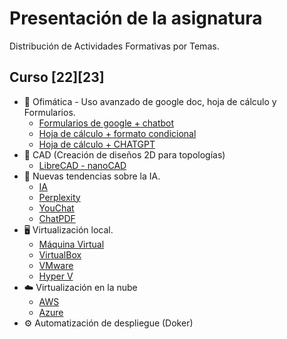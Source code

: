 # Presentación de la asignatura
Distribución de Actividades Formativas por Temas. 

## Curso [22][23]
* 📎 Ofimática - Uso avanzado de google doc, hoja de cálculo y Formularios.
  * [Formularios de google + chatbot](https://github.com/calles/GII_TIC/tree/main/Contenidos/Ofim%C3%A1tica/Google%20formularios)
  * [Hoja de cálculo + formato condicional](https://github.com/calles/GII_TIC/tree/main/Contenidos/Ofim%C3%A1tica/Google%20hoja%20de%20c%C3%A1lculo/Formato%20condicional)
  * [Hoja de cálculo + CHATGPT](https://github.com/calles/GII_TIC/tree/main/Contenidos/Ofim%C3%A1tica/Google%20hoja%20de%20c%C3%A1lculo/CHATGPT)
* 📜 CAD (Creación de diseños 2D para topologías)
  * [LibreCAD - nanoCAD](https://github.com/calles/GII_TIC/tree/main/Contenidos/CAD)
* 🤖 Nuevas tendencias sobre la IA.
  * [IA](https://docs.google.com/presentation/d/1agWRVK80smcQhBkt34_CgKmx4j3dO7g4IOgDJNFO9Q0/edit?usp=sharing)
   * [Perplexity](https://www.perplexity.ai)
   * [YouChat](https://you.com)
   * [ChatPDF](https://www.chatpdf.com)
* 🖥️ Virtualización local.
  * [Máquina Virtual](https://github.com/calles/GII_TIC/blob/main/Contenidos/Virtualizaci%C3%B3n%20local/readme.md)
   * [VirtualBox](https://www.virtualbox.org/wiki/Downloads)
   * [VMware](https://www.vmware.com/es/products/workstation-player/workstation-player-evaluation.html)   
   * [Hyper V](https://learn.microsoft.com/es-es/virtualization/hyper-v-on-windows/about/)
* ☁️ Virtualización en la nube
  * [AWS](https://aws.amazon.com/es/)
  * [Azure](https://azure.microsoft.com/es-es)
* ⚙️ Automatización de despliegue (Doker)
